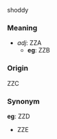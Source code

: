 shoddy
### Meaning
+ _adj_: ZZA
    + __eg__: ZZB

### Origin

ZZC

### Synonym

__eg__: ZZD

+ ZZE


